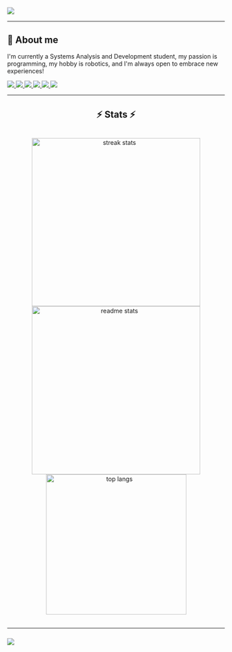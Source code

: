 <h3>
    <img src="https://readme-typing-svg.herokuapp.com/?font=Righteous&size=35&vCenter=true&width=500&height=70&duration=4000&lines=Hi+There!+👋;+I'm+Matheus+Ramos!;" />
</h3>

<div>  

<hr/>

## 🚀 About me

I'm currently a Systems Analysis and Development student, my passion is programming, my hobby is robotics, and I'm always open to embrace new experiences!
<div>
   <a href="https://www.dio.me/users/matheus_silva480">
    <img src="https://img.shields.io/badge/-Meu%20Perfil%20na%20DIO-30A3DC?style=for-the-badge" />
  </a>
  <a href="mailto:contato.matheusramossilva2003@gmail.com">
    <img src="https://img.shields.io/badge/Gmail-333333?style=for-the-badge&logo=gmail&logoColor=red" />
  </a>
  <a href="https://www.linkedin.com/in/matheus-ra/" target="_blank">
    <img src="https://img.shields.io/badge/LinkedIn-0077B5?style=for-the-badge&logo=linkedin&logoColor=white" target="_blank" />
  </a>
  <a href="https://th3uss.github.io/resume/" target="_blank">
     <img src="https://img.shields.io/badge/Portfolio-FF5722?style=for-the-badge&logo=todoist&logoColor=white" target="_blank" /> <!-- sqlite, safari, google-chrome are other good icon options -->
  </a>
  <a href="https://discord.com/channels/@TH3USS#3189" target="_blank">
     <img src="https://img.shields.io/badge/Discord-7289DA?style=for-the-badge&logo=discord&logoColor=white" target="_blank" /> <!-- sqlite, safari, google-chrome are other good icon options -->
  </a>
  <a href="https://www.instagram.com/cosmo_theus.2003/" target="_blank">
     <img src="https://img.shields.io/badge/Instagram-E4405F?style=for-the-badge&logo=instagram&logoColor=white" target="_blank" /> <!-- sqlite, safari, google-chrome are other good icon options -->
  </a>
  <br>
</div>

</div>

<hr/>

<h2 align="center">⚡ Stats ⚡</h2>
<br>
<div  align="center">
  <img width=390 src="https://streak-stats.demolab.com/?user=TH3USS&count_private=true&theme=react&border_radius=10" alt="streak stats"/>
  <img width=390 src="https://github-readme-stats-salesp07.vercel.app/api?username=TH3USS&count_private=true&show_icons=true&theme=react&rank_icon=github&border_radius=10" alt="readme stats" />
  <br/>
  <img width=325 align="center" src="https://github-readme-stats.vercel.app/api/top-langs/?username=TH3USS&layout=compact&theme=react&border_radius=10&size_weight=0.5&count_weight=0.5&exclude_repo=github-readme-stats" alt="top langs" />
    
</div>

<br>
<hr/>


<h3>
    <img src="https://readme-typing-svg.herokuapp.com/?font=Righteous&size=25&vCenter=true&width=500&height=70&duration=4000&lines=Thanks+for+visiting!+✌️;+Shoot+me+a+message+on+Linkedin!">
</h3>
